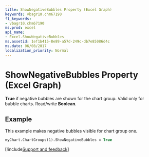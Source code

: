 ```yaml
---
title: ShowNegativeBubbles Property (Excel Graph)
keywords: vbagr10.chm67190
f1_keywords:
- vbagr10.chm67190
ms.prod: excel
api_name:
- Excel.ShowNegativeBubbles
ms.assetid: 1ef1b415-8e89-a57d-249c-db7e85086d4c
ms.date: 06/08/2017
localization_priority: Normal
---
```



# ShowNegativeBubbles Property (Excel Graph)

 **True** if negative bubbles are shown for the chart group. Valid only for bubble charts. Read/write **Boolean**.


## Example

This example makes negative bubbles visible for chart group one.


```vb
myChart.ChartGroups(1).ShowNegativeBubbles = True
```

[!include[Support and feedback](~/includes/feedback-boilerplate.md)]